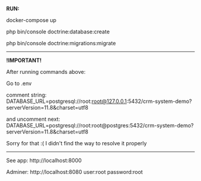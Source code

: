 **RUN:**

docker-compose up

php bin/console doctrine:database:create

php bin/console doctrine:migrations:migrate

_______________________________________________
**!IMPORTANT!**

After running commands above:

Go to .env 

comment string:
DATABASE_URL=postgresql://root:root@127.0.0.1:5432/crm-system-demo?serverVersion=11.8&charset=utf8

and uncomment next:
DATABASE_URL=postgresql://root:root@postgres:5432/crm-system-demo?serverVersion=11.8&charset=utf8

Sorry for that :( I didn't find the way to resolve it properly

______________________________________________

See app:
http://localhost:8000

Adminer:
http://localhost:8080
user:root
password:root